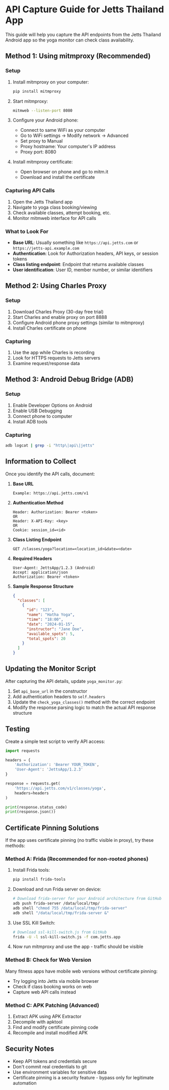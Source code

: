 # API Capture Guide for Jetts Thailand App

This guide will help you capture the API endpoints from the Jetts Thailand Android app so the yoga monitor can check class availability.

## Method 1: Using mitmproxy (Recommended)

### Setup
1. Install mitmproxy on your computer:
   ```bash
   pip install mitmproxy
   ```

2. Start mitmproxy:
   ```bash
   mitmweb --listen-port 8080
   ```

3. Configure your Android phone:
   - Connect to same WiFi as your computer
   - Go to WiFi settings → Modify network → Advanced
   - Set proxy to Manual
   - Proxy hostname: Your computer's IP address
   - Proxy port: 8080

4. Install mitmproxy certificate:
   - Open browser on phone and go to mitm.it
   - Download and install the certificate

### Capturing API Calls
1. Open the Jetts Thailand app
2. Navigate to yoga class booking/viewing
3. Check available classes, attempt booking, etc.
4. Monitor mitmweb interface for API calls

### What to Look For
- **Base URL**: Usually something like `https://api.jetts.com` or `https://jetts-api.example.com`
- **Authentication**: Look for Authorization headers, API keys, or session tokens
- **Class listing endpoint**: Endpoint that returns available classes
- **User identification**: User ID, member number, or similar identifiers

## Method 2: Using Charles Proxy

### Setup
1. Download Charles Proxy (30-day free trial)
2. Start Charles and enable proxy on port 8888
3. Configure Android phone proxy settings (similar to mitmproxy)
4. Install Charles certificate on phone

### Capturing
1. Use the app while Charles is recording
2. Look for HTTPS requests to Jetts servers
3. Examine request/response data

## Method 3: Android Debug Bridge (ADB)

### Setup
1. Enable Developer Options on Android
2. Enable USB Debugging
3. Connect phone to computer
4. Install ADB tools

### Capturing
```bash
adb logcat | grep -i "http\|api\|jetts"
```

## Information to Collect

Once you identify the API calls, document:

1. **Base URL**
   ```
   Example: https://api.jetts.com/v1
   ```

2. **Authentication Method**
   ```
   Header: Authorization: Bearer <token>
   OR
   Header: X-API-Key: <key>
   OR
   Cookie: session_id=<id>
   ```

3. **Class Listing Endpoint**
   ```
   GET /classes/yoga?location=<location_id>&date=<date>
   ```

4. **Required Headers**
   ```
   User-Agent: JettsApp/1.2.3 (Android)
   Accept: application/json
   Authorization: Bearer <token>
   ```

5. **Sample Response Structure**
   ```json
   {
     "classes": [
       {
         "id": "123",
         "name": "Hatha Yoga",
         "time": "18:00",
         "date": "2024-01-15",
         "instructor": "Jane Doe",
         "available_spots": 5,
         "total_spots": 20
       }
     ]
   }
   ```

## Updating the Monitor Script

After capturing the API details, update `yoga_monitor.py`:

1. Set `api_base_url` in the constructor
2. Add authentication headers to `self.headers`
3. Update the `check_yoga_classes()` method with the correct endpoint
4. Modify the response parsing logic to match the actual API response structure

## Testing

Create a simple test script to verify API access:

```python
import requests

headers = {
    'Authorization': 'Bearer YOUR_TOKEN',
    'User-Agent': 'JettsApp/1.2.3'
}

response = requests.get(
    'https://api.jetts.com/v1/classes/yoga',
    headers=headers
)

print(response.status_code)
print(response.json())
```

## Certificate Pinning Solutions

If the app uses certificate pinning (no traffic visible in proxy), try these methods:

### Method A: Frida (Recommended for non-rooted phones)
1. Install Frida tools:
   ```bash
   pip install frida-tools
   ```

2. Download and run Frida server on device:
   ```bash
   # Download frida-server for your Android architecture from GitHub
   adb push frida-server /data/local/tmp/
   adb shell "chmod 755 /data/local/tmp/frida-server"
   adb shell "/data/local/tmp/frida-server &"
   ```

3. Use SSL Kill Switch:
   ```bash
   # Download ssl-kill-switch.js from GitHub
   frida -U -l ssl-kill-switch.js -f com.jetts.app
   ```

4. Now run mitmproxy and use the app - traffic should be visible

### Method B: Check for Web Version
Many fitness apps have mobile web versions without certificate pinning:
- Try logging into Jetts via mobile browser
- Check if class booking works on web
- Capture web API calls instead

### Method C: APK Patching (Advanced)
1. Extract APK using APK Extractor
2. Decompile with apktool
3. Find and modify certificate pinning code
4. Recompile and install modified APK

## Security Notes

- Keep API tokens and credentials secure
- Don't commit real credentials to git
- Use environment variables for sensitive data
- Certificate pinning is a security feature - bypass only for legitimate automation